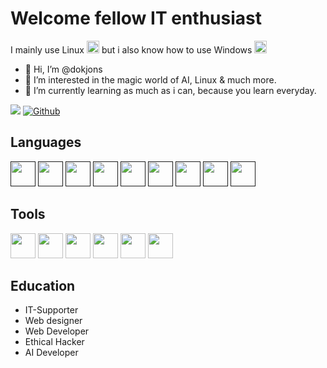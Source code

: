 <h1>Welcome fellow IT enthusiast</h1>
<p>I mainly use Linux <img height="20" src="https://www.freepnglogos.com/uploads/linux-png/file-icons-flat-linux-svg-wikimedia-commons-6.png"> but i also know how to use Windows <img height="20" src="https://www.freeiconspng.com/thumbs/windows-icon-png/cute-ball-windows-icon-png-16.png"></p>


- 👋 Hi, I’m @dokjons
- 👀 I’m interested in the magic world of AI, Linux & much more.
- 🌱 I’m currently learning as much as i can, because you learn everyday.
<!-- Profile View Count and GitStats -->
![](https://komarev.com/ghpvc/?username=dokjons&style=flat)
[![Github](https://img.shields.io/badge/-dokjons-black?style=flat&labelColor=black&logo=github&logoColor=white)](https://gitstats.me/dokjons)

<h2>Languages</h2>
<code><a href=""><img height="40" src="https://upload.wikimedia.org/wikipedia/en/thumb/3/30/Java_programming_language_logo.svg/1200px-Java_programming_language_logo.svg.png"></a></code>
<code><a href=""><img height="40" src="https://upload.wikimedia.org/wikipedia/commons/thumb/c/c3/Python-logo-notext.svg/1200px-Python-logo-notext.svg.png"></a></code>
<code><a href=""><img height="40" src="https://upload.wikimedia.org/wikipedia/commons/thumb/0/0d/C_Sharp_wordmark.svg/512px-C_Sharp_wordmark.svg.png?20190414011151"></a></code>
<code><a href=""><img height="40" src="https://cdn.worldvectorlogo.com/logos/html-1.svg"></a></code>
<code><a href=""><img height="40" src="https://logospng.org/download/css-3/logo-css-3-2048.png"></a></code>
<code><a href=""><img height="40" src="https://upload.wikimedia.org/wikipedia/commons/thumb/9/96/Sass_Logo_Color.svg/512px-Sass_Logo_Color.svg.png"></a></code>
<code><a href=""><img height="40" src="https://upload.wikimedia.org/wikipedia/commons/6/6a/JavaScript-logo.png"></a></code>
<code><a href=""><img height="40" src="https://upload.wikimedia.org/wikipedia/commons/2/2f/PowerShell_5.0_icon.png"></a></code>
<code><a href="" title="TailwindCSS"><img height="40" src="https://upload.wikimedia.org/wikipedia/commons/thumb/d/d5/Tailwind_CSS_Logo.svg/320px-Tailwind_CSS_Logo.svg.png"></a></code>
<!--- <code><a href=""><img height="40" src=""></a></code> --->

<h2>Tools</h2>
<code><a href="https://www.jetbrains.com/pycharm/"><img height="40" src="https://upload.wikimedia.org/wikipedia/commons/thumb/1/1d/PyCharm_Icon.svg/1200px-PyCharm_Icon.svg.png"></a></code>
<code><a href="https://www.jetbrains.com/idea/"><img height="40" src="https://resources.jetbrains.com/storage/products/intellij-idea/img/meta/intellij-idea_logo_300x300.png"></a></code>
<code><a href="https://code.visualstudio.com/"><img height="40" src="https://upload.wikimedia.org/wikipedia/commons/thumb/9/9a/Visual_Studio_Code_1.35_icon.svg/2048px-Visual_Studio_Code_1.35_icon.svg.png"></a></code>
<code><a href="https://developer.android.com/studio"><img height="40" src="https://upload.wikimedia.org/wikipedia/commons/thumb/9/95/Android_Studio_Icon_3.6.svg/1900px-Android_Studio_Icon_3.6.svg.png"></a></code>
<code><a href="https://sqlite.org/index.html"><img height="40" src="https://upload.wikimedia.org/wikipedia/commons/thumb/9/97/Sqlite-square-icon.svg/2048px-Sqlite-square-icon.svg.png"></a></code>
<code><a href="https://www.mysql.com/about/legal/logos.html"><img height="40" src="https://1000logos.net/wp-content/uploads/2020/08/MySQL-Logo.png"></a></code>

<h2>Education</h2>
<ul>
  <li>IT-Supporter</li>
  <li>Web designer</li>
  <li>Web Developer</li>
  <li>Ethical Hacker</li>
  <li>AI Developer</li>
</ul>

<!---
dokjons/dokjons is a ✨ special ✨ repository because its `README.md` (this file) appears on your GitHub profile.
You can click the Preview link to take a look at your changes.
--->
